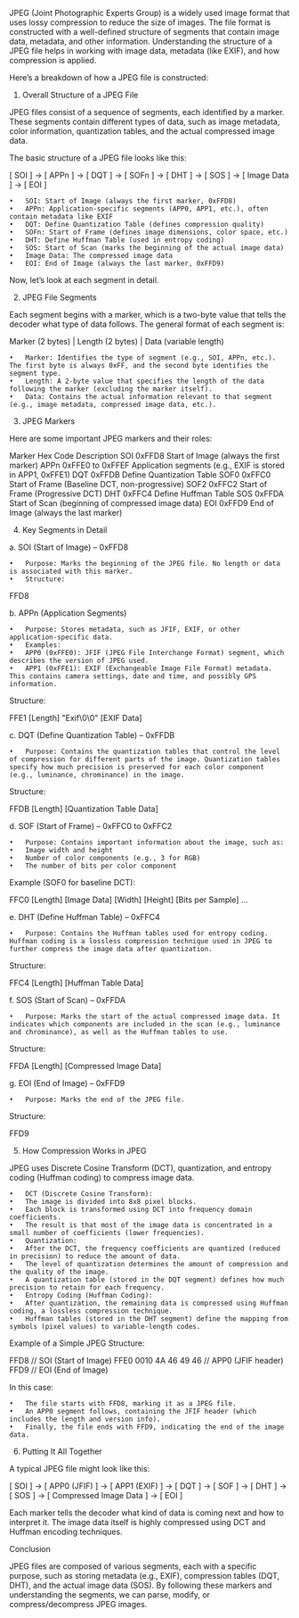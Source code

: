 JPEG (Joint Photographic Experts Group) is a widely used image format that uses lossy compression to reduce the size of images. The file format is constructed with a well-defined structure of segments that contain image data, metadata, and other information. Understanding the structure of a JPEG file helps in working with image data, metadata (like EXIF), and how compression is applied.

Here’s a breakdown of how a JPEG file is constructed:

1. Overall Structure of a JPEG File

JPEG files consist of a sequence of segments, each identified by a marker. These segments contain different types of data, such as image metadata, color information, quantization tables, and the actual compressed image data.

The basic structure of a JPEG file looks like this:

[ SOI ] -> [ APPn ] -> [ DQT ] -> [ SOFn ] -> [ DHT ] -> [ SOS ] -> [ Image Data ] -> [ EOI ]

	•	SOI: Start of Image (always the first marker, 0xFFD8)
	•	APPn: Application-specific segments (APP0, APP1, etc.), often contain metadata like EXIF
	•	DQT: Define Quantization Table (defines compression quality)
	•	SOFn: Start of Frame (defines image dimensions, color space, etc.)
	•	DHT: Define Huffman Table (used in entropy coding)
	•	SOS: Start of Scan (marks the beginning of the actual image data)
	•	Image Data: The compressed image data
	•	EOI: End of Image (always the last marker, 0xFFD9)

Now, let’s look at each segment in detail.

2. JPEG File Segments

Each segment begins with a marker, which is a two-byte value that tells the decoder what type of data follows. The general format of each segment is:

Marker (2 bytes) | Length (2 bytes) | Data (variable length)

	•	Marker: Identifies the type of segment (e.g., SOI, APPn, etc.). The first byte is always 0xFF, and the second byte identifies the segment type.
	•	Length: A 2-byte value that specifies the length of the data following the marker (excluding the marker itself).
	•	Data: Contains the actual information relevant to that segment (e.g., image metadata, compressed image data, etc.).

3. JPEG Markers

Here are some important JPEG markers and their roles:

Marker	Hex Code	Description
SOI	0xFFD8	Start of Image (always the first marker)
APPn	0xFFE0 to 0xFFEF	Application segments (e.g., EXIF is stored in APP1, 0xFFE1)
DQT	0xFFDB	Define Quantization Table
SOF0	0xFFC0	Start of Frame (Baseline DCT, non-progressive)
SOF2	0xFFC2	Start of Frame (Progressive DCT)
DHT	0xFFC4	Define Huffman Table
SOS	0xFFDA	Start of Scan (beginning of compressed image data)
EOI	0xFFD9	End of Image (always the last marker)

4. Key Segments in Detail

a. SOI (Start of Image) – 0xFFD8

	•	Purpose: Marks the beginning of the JPEG file. No length or data is associated with this marker.
	•	Structure:

FFD8



b. APPn (Application Segments)

	•	Purpose: Stores metadata, such as JFIF, EXIF, or other application-specific data.
	•	Examples:
	•	APP0 (0xFFE0): JFIF (JPEG File Interchange Format) segment, which describes the version of JPEG used.
	•	APP1 (0xFFE1): EXIF (Exchangeable Image File Format) metadata. This contains camera settings, date and time, and possibly GPS information.
Structure:

FFE1 [Length] "Exif\0\0" [EXIF Data]



c. DQT (Define Quantization Table) – 0xFFDB

	•	Purpose: Contains the quantization tables that control the level of compression for different parts of the image. Quantization tables specify how much precision is preserved for each color component (e.g., luminance, chrominance) in the image.
Structure:

FFDB [Length] [Quantization Table Data]



d. SOF (Start of Frame) – 0xFFC0 to 0xFFC2

	•	Purpose: Contains important information about the image, such as:
	•	Image width and height
	•	Number of color components (e.g., 3 for RGB)
	•	The number of bits per color component
Example (SOF0 for baseline DCT):

FFC0 [Length] [Image Data] [Width] [Height] [Bits per Sample] ...



e. DHT (Define Huffman Table) – 0xFFC4

	•	Purpose: Contains the Huffman tables used for entropy coding. Huffman coding is a lossless compression technique used in JPEG to further compress the image data after quantization.
Structure:

FFC4 [Length] [Huffman Table Data]



f. SOS (Start of Scan) – 0xFFDA

	•	Purpose: Marks the start of the actual compressed image data. It indicates which components are included in the scan (e.g., luminance and chrominance), as well as the Huffman tables to use.
Structure:

FFDA [Length] [Compressed Image Data]



g. EOI (End of Image) – 0xFFD9

	•	Purpose: Marks the end of the JPEG file.
Structure:

FFD9



5. How Compression Works in JPEG

JPEG uses Discrete Cosine Transform (DCT), quantization, and entropy coding (Huffman coding) to compress image data.

	•	DCT (Discrete Cosine Transform):
	•	The image is divided into 8x8 pixel blocks.
	•	Each block is transformed using DCT into frequency domain coefficients.
	•	The result is that most of the image data is concentrated in a small number of coefficients (lower frequencies).
	•	Quantization:
	•	After the DCT, the frequency coefficients are quantized (reduced in precision) to reduce the amount of data.
	•	The level of quantization determines the amount of compression and the quality of the image.
	•	A quantization table (stored in the DQT segment) defines how much precision to retain for each frequency.
	•	Entropy Coding (Huffman Coding):
	•	After quantization, the remaining data is compressed using Huffman coding, a lossless compression technique.
	•	Huffman tables (stored in the DHT segment) define the mapping from symbols (pixel values) to variable-length codes.

Example of a Simple JPEG Structure:

FFD8                    // SOI (Start of Image)
FFE0 0010 4A 46 49 46   // APP0 (JFIF header)
FFD9                    // EOI (End of Image)

In this case:

	•	The file starts with FFD8, marking it as a JPEG file.
	•	An APP0 segment follows, containing the JFIF header (which includes the length and version info).
	•	Finally, the file ends with FFD9, indicating the end of the image data.

6. Putting It All Together

A typical JPEG file might look like this:

[ SOI ] -> [ APP0 (JFIF) ] -> [ APP1 (EXIF) ] -> [ DQT ] -> [ SOF ] -> [ DHT ] -> [ SOS ] -> [ Compressed Image Data ] -> [ EOI ]

Each marker tells the decoder what kind of data is coming next and how to interpret it. The image data itself is highly compressed using DCT and Huffman encoding techniques.

Conclusion

JPEG files are composed of various segments, each with a specific purpose, such as storing metadata (e.g., EXIF), compression tables (DQT, DHT), and the actual image data (SOS). By following these markers and understanding the segments, we can parse, modify, or compress/decompress JPEG images.